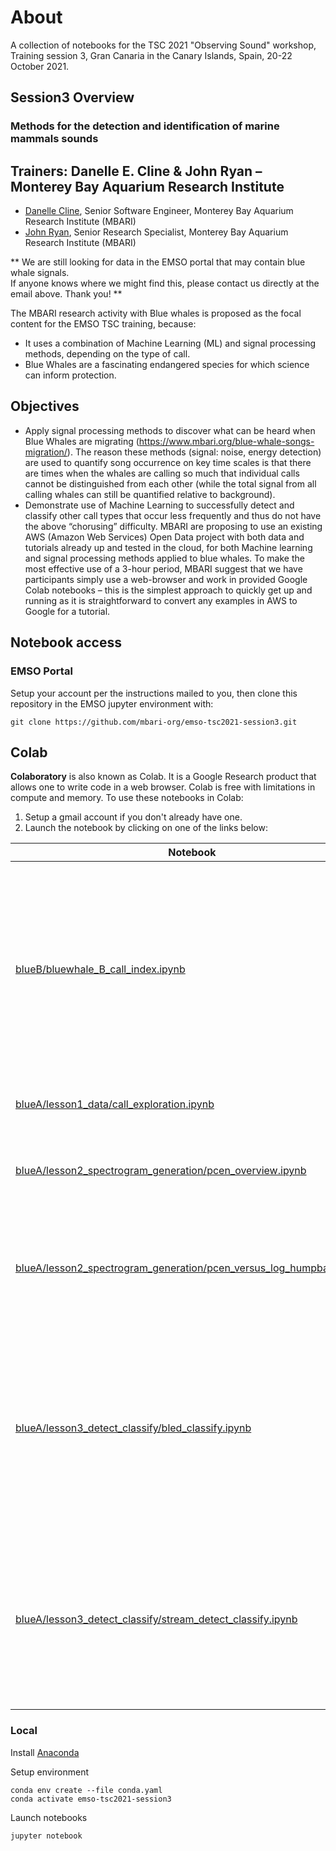 # About

A collection of notebooks for the TSC 2021 "Observing Sound" workshop, Training session 3, Gran Canaria in the Canary Islands, Spain, 20-22 October 2021.

## Session3 Overview

### Methods for the detection and identification of marine mammals sounds
Trainers: Danelle E. Cline & John Ryan – Monterey Bay Aquarium Research Institute
- 
- [Danelle Cline](dcline@mbari.org), Senior Software Engineer, Monterey Bay Aquarium Research Institute (MBARI)
- [John Ryan](ryjo@mbari.org), Senior Research Specialist, Monterey Bay Aquarium Research Institute (MBARI)

** We are still looking for data in the EMSO portal that may contain blue whale signals.  
If anyone knows where we might find this, please contact us directly at the email above. Thank you! ** 

The MBARI research activity with Blue whales is proposed as the focal content for the EMSO TSC training, because:
* It uses a combination of Machine Learning (ML) and signal processing methods, depending on the type of call.
* Blue Whales are a fascinating endangered species for which science can inform protection.

Objectives
-------
* Apply signal processing methods to discover what can be heard when Blue Whales are migrating (https://www.mbari.org/blue-whale-songs-migration/). The reason these methods (signal: noise, energy detection) are used to quantify song occurrence on key time scales is that there are times when the whales are calling so much that individual calls cannot be distinguished from each other (while the total signal from all calling whales can still be quantified relative to background).
* Demonstrate use of Machine Learning to successfully detect and classify other call types that occur less frequently and thus do not have the above “chorusing” difficulty.
MBARI are proposing to use an existing AWS (Amazon Web Services) Open Data project with both data and tutorials already up and tested in the cloud, for both Machine learning and signal processing methods applied to blue whales. To make the most effective use of a 3-hour period, MBARI suggest that we have participants simply use a web-browser and work in provided Google Colab notebooks – this is the simplest approach to quickly get up and running as it is straightforward to convert any examples in AWS to Google for a tutorial.

## Notebook access

### EMSO Portal

Setup your account per the instructions mailed to you, then clone this repository in the EMSO jupyter environment with:

```shell
git clone https://github.com/mbari-org/emso-tsc2021-session3.git
```

## Colab

**Colaboratory** is also known as Colab. It is a Google Research product that allows one to write code in a web browser.
Colab is free with limitations in compute and memory.  To use these notebooks in Colab:

1. Setup a gmail account if you don't already have one.
2. Launch the notebook by clicking on one of the links below:

| Notebook | Description  |
| -----------------------------------------  | -----------------------------------------
| [blueB/bluewhale_B_call_index.ipynb](https://colab.research.google.com/github/mbari-org/emso-tsc2021-session3/blob/master/blueB/bluewhale_B_call_index.ipynb)  | This tutorial describes use of the *Pacific Ocean Sound Recordings* archive to examine temporal patterns in the occurrence of blue whale song.  Signal processing methods focus on the blue whale B call. |
| [blueA/lesson1_data/call_exploration.ipynb](https://colab.research.google.com/github/mbari-org/emso-tsc2021-session3/blob/master/blueA/lesson1_data/call_exploration.ipynb) | A basic exploration of the blue A call. |
| [blueA/lesson2_spectrogram_generation/pcen_overview.ipynb](https://colab.research.google.com/github/mbari-org/emso-tsc2021-session3/blob/master/blueA/lesson2_spectrogram_generation/pcen_overview.ipynb) | An overview of per-channel energy normalization (PCEN) |
| [blueA/lesson2_spectrogram_generation/pcen_versus_log_humpback.ipynb](https://colab.research.google.com/github/mbari-org/emso-tsc2021-session3/blob/master/blueA/lesson2_spectrogram_generation/pcen_versus_log_humpback.ipynb) | Side-by-side comparison of PCEN versus log mel transformation for more complex humpback song |
| [blueA/lesson3_detect_classify/bled_classify.ipynb](https://colab.research.google.com/github/mbari-org/emso-tsc2021-session3/blob/master/blueA/lesson3_detect_classify/bled_classify.ipynb) | Classify blue whale A calls from Band-limited-energy-detection outputs using a Convolutional Neural Network (CNN) model trained on *Pacific Ocean Sound Recordings*. |
| [blueA/lesson3_detect_classify/stream_detect_classify.ipynb](https://colab.research.google.com/github/mbari-org/emso-tsc2021-session3/blob/master/blueA/lesson3_detect_classify/stream_detect_classify.ipynb) | Detect and classify blue whale A calls with streamable PCEN and a Convolutional Neural Network (CNN) model trained on *Pacific Ocean Sound Recordings*. |

### Local

Install [Anaconda](http://anaconda.org)

Setup environment

```shell
conda env create --file conda.yaml
conda activate emso-tsc2021-session3
```

Launch notebooks
```shell
jupyter notebook
```